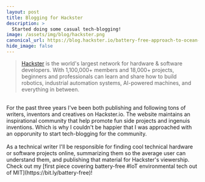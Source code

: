 ```yaml
---
layout: post
title: Blogging for Hackster
description: >
  Started doing some casual tech-blogging!
image: /assets/img/blog/hackster.png
canonical_url: https://blog.hackster.io/battery-free-approach-to-ocean-internet-of-things-df5581ff4a1b
hide_image: false
---
```


> [Hackster](https://www.hackster.io/) is the world's largest network for hardware & software developers. With 1,100,000+ members and 18,000+ projects, beginners and professionals can learn and share how to build robotics, industrial automation systems, AI-powered machines, and everything in between.
<br>
For the past three years I've been both publishing and following tons of writers, inventors and creatives on Hackster.io. The website maintains an inspirational community that help promote fun side projects and ingenuis inventions. Which is why I couldn't be happier that I was approached with an opporunity to start tech-blogging for the community.<br>
<br>
As a technical writer I'll be responsible for finding cool technical hardware or software projects online, summarizing them so the average user can understand them, and publishing that material for Hackster's viewership.
<br>
Check out my [first piece covering battery-free #IoT environmental tech out of MIT](https://bit.ly/battery-free)!
<br>
